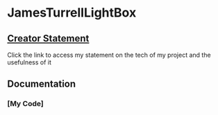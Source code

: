 # JamesTurrellLightBox

## [Creator Statement](https://github.com/grmcguire/JamesTurrellLightBox/blob/ae182644c95c7d1ce381249f6c5b642e51b7d683/Creator%20Statement)
Click the link to access my statement on the tech of my project and the usefulness of it

## Documentation
### [My Code]

